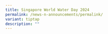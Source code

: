 ```yaml
---
title: Singapore World Water Day 2024
permalink: /news-n-announcements/permalink/
variant: tiptap
description: ""
---
```

